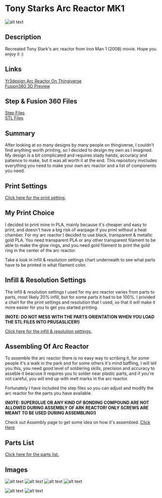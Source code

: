 # Tony Starks Arc Reactor MK1

![alt text](https://github.com/ProgramFreakHD/Ark-reactor/blob/main/Pictures/Real%20Life%20Pictures/Arc%20reactor%20front%20with%20name.png)

## Description

Recreated Tony Stark's arc reactor from Iron Man 1 (2008) movie. Hope you enjoy it :)

## Links


[Yr3design Arc Reactor On Thingiverse](https://www.thingiverse.com/thing:2854850)\
[Fusion360 3D Preview](https://gmail306847.autodesk360.com/g/shares/SH56a43QTfd62c1cd968932302d8338467dc)

## Step & Fusion 360 Files

[Step Files](https://github.com/ProgramFreakHD/Ark-reactor/tree/main/Arc%20Reactor%20MK1%20STEP%20Files)\
[STL Files](https://github.com/ProgramFreakHD/Ark-reactor/tree/main/Ark%20Reactor%20MK1%20STL%20Files)

## Summary

After looking at so many designs by many people on thingiverse, I couldn't find anything worth printing, so I decided to design my own as I imagined. My design is a bit complicated and requires stady hands, accuracy and patience to make, but it was all worth it at the end. This repository invcludes everything you need to make your own arc reactor and a list of components you need.

## Print Settings

[Click here for the print setting.](https://github.com/ProgramFreakHD/Ark-reactor/blob/main/Configs/Print%20Settings.md)

## My Print Choice

I decided to print mine in PLA, mainly because it's cheaper and easy to print, and doesn't have a big risk of warpage if you print without a heat chamber. For my arc reactor I decided to use black, transparent & metallic gold PLA. You need transparent PLA or any other transparent filament to be able to make the glow rings, and you need gold filament to print the gold ring in the center of the arc reactor.

Take a look in infill & resolution settings chart underneath to see what parts have to be printed in what filament color.

## Infill & Resolution Settings

The infill & resolution settings I used for my arc reactor varies from parts to parts, most likely 20% infill, but for some parts it had to be 100%. I privided a chart for the print settings and resolution that I used, so that it will make it more easier for you to get you started printing.

**(NOTE: DO NOT MESS WITH THE PARTS ORIENTATION WHEN YOU LOAD THE STL FILES INTO PRUSASLICER!)**

[Click here for the infill & resolution settings.](https://github.com/ProgramFreakHD/Ark-reactor/blob/main/Configs/Infill%20%26%20Resolution%20Settings.md)

## Assembling Of Arc Reactor

To assemble the arc reactor there is no easy way to scribing it, for some people it's a walk in the park and for some others it's mind baffling, I will tell you this, you need good level of soldiering skills, precision and accuracy to asseble it beacuse it requires you to solder near plastic parts, and if you're not careful, you will end up with melt marks in the arc reactor.

Fortunately I have included the step files so you can adjust and modify the arc reactor for the parts you have available. 

**(NOTE: SUPERGLUE OR ANY KIND OF BONDING COMPOUND ARE NOT ALLOWED DURING ASSEMBLY OF ARK REACTOR! ONLY SCREWS ARE MEANT TO BE USED DURING ASSEMBLING!)**

Check out Assembly page to get some idea on how it's assembled. [Click Here](https://github.com/ProgramFreakHD/Tony-Stark-Arc-Reactor-MK1/blob/main/Configs/Assembly.md)

## Parts List

[Click here for the parts list.](https://github.com/ProgramFreakHD/Ark-reactor/blob/main/Configs/Parts%20list.md)

## Images

![alt text](https://github.com/ProgramFreakHD/Ark-reactor/blob/main/Pictures/Real%20Life%20Pictures/Arc%20reactor%20back%20with%20name.png)
![alt text](https://github.com/ProgramFreakHD/Ark-reactor/blob/main/Pictures/Miscellaneous/Arc%20Reactor%20MK1%20Drawing%20v1.png)
![alt text](https://github.com/ProgramFreakHD/Ark-reactor/blob/main/Pictures/Fusion%20360%20Pictures/Transparant%20Background/Fusion360_LcQDyRcJho.png)
![alt text](https://github.com/ProgramFreakHD/Ark-reactor/blob/main/Pictures/Fusion%20360%20Pictures/Transparant%20Background/Fusion360_ZKFOaQVNEt.png)

![alt text](https://github.com/ProgramFreakHD/Ark-reactor/blob/main/Pictures/Fusion%20360%20Pictures/Transparant%20Background/Fusion360_fTGEq8NfNz.png)
![alt text](https://github.com/ProgramFreakHD/Ark-reactor/blob/main/Pictures/Fusion%20360%20Pictures/Transparant%20Background/Fusion360_5GGEXJa134.png)
